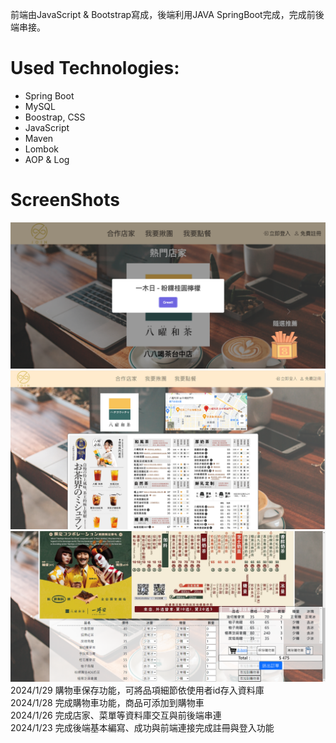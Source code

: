 前端由JavaScript & Bootstrap寫成，後端利用JAVA SpringBoot完成，完成前後端串接。

# Used Technologies:
* Spring Boot
* MySQL
* Boostrap, CSS
* JavaScript
* Maven
* Lombok
* AOP & Log

# ScreenShots
![image1](https://github.com/ZanZheng914/Join/blob/main/src/main/resources/read1.png?raw=true) <br>
![image2](https://github.com/ZanZheng914/Join/blob/main/src/main/resources/read2.png?raw=true) <br>
![image3](https://github.com/ZanZheng914/Join/blob/main/src/main/resources/read3.png?raw=true) <br>
2024/1/29 購物車保存功能，可將品項細節依使用者id存入資料庫<br>
2024/1/28 完成購物車功能，商品可添加到購物車<br>
2024/1/26 完成店家、菜單等資料庫交互與前後端串連<br>
2024/1/23 完成後端基本編寫、成功與前端連接完成註冊與登入功能
